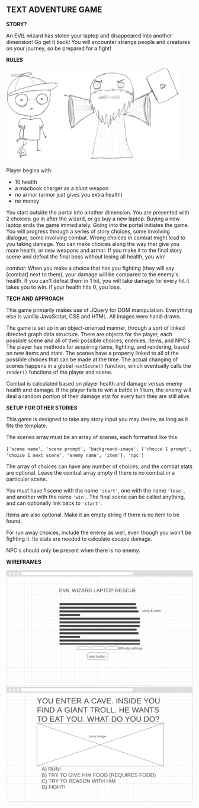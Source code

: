 ## TEXT ADVENTURE GAME

**STORY?**

An EVIL wizard has stolen your laptop and disappeared into another dimension! Go get it back! You will encounter strange people and creatures
on your journey, so be prepared for a fight!

**RULES**

<img src="./images/player/player--.png" height="250" /><img src="./images/enemies/wizard.png" height="250" />

Player begins with:
- 10 health
- a macbook charger as a blunt weapon
- no armor (armor just gives you extra health)
- no money

You start outside the portal into another dimension. You are presented with 2 choices: go in after the wizard, or go buy a new laptop.
Buying a new laptop ends the game immediately. Going into the portal initiates the game. You will progress through a series of story choices,
some involving dialogue, some involving combat. Wrong choices in combat might lead to you taking damage. You can make choices along the way that
give you more health, or new weapons and armor. If you make it to the final story scene and defeat the final boss without losing all health, you win!

*combat:*
When you make a choice that has you fighting (they will say [combat] next to them), your damage will be compared to the enemy's health. If you can't defeat them in 1 hit, you will take damage for every hit it takes you to win. If your health hits 0, you lose.

**TECH AND APPROACH**

This game primarily makes use of JQuery for DOM manipulation. Everything else is vanilla JavaScript, CSS and HTML. All images were hand-drawn.

The game is set up in an object-oriented manner, through a sort of linked directed graph data structure. There are objects for the player, each possible scene and all of their possible choices, enemies, items, and NPC's. The player has methods for acquiring items, fighting, and rendering, based on new items and stats. The scenes have a property linked to all of the possible choices that can be made at the time. The actual changing of scenes happens in a global `nextScene()` function, which eventually calls the `render()` functions of the player and scene.

Combat is calculated based on player health and damage versus enemy health and damage. If the player fails to win a battle in 1 turn, the enemy will deal a random portion of their damage stat for every turn they are still alive.

**SETUP FOR OTHER STORIES**

This game is designed to take any story input you may desire, as long as it fits the template.

The scenes array must be an array of scenes, each formatted like this:

`['scene name', 'scene prompt', 'background-image', ['choice 1 prompt', 'choice 1 next scene', 'enemy name', 'item'], 'npc']`

The array of choices can have any number of choices, and the combat stats are optional. Leave the combat array empty if there is no combat in a particular scene.

You must have 1 scene with the name `'start'`, one with the name `'lose'`, and another with the name `'win'`. The final scene can be called anything, and can optionally link back to `'start'`.

Items are also optional. Make it an empty string if there is no item to be found.

For run away choices, include the enemy as well, even though you won't be fighting it. Its stats are needed to calculate escape damage.

NPC's should only be present when there is no enemy.

**WIREFRAMES**

![Landing Page](./images/other/landing-wireframe.png)
![Game Page](./images/other/game-wireframe.png)
